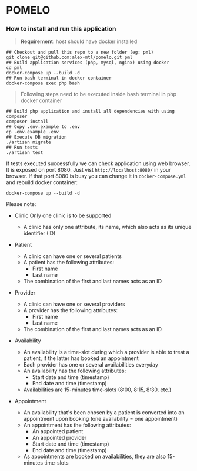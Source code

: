 # POMELO

### How to install and run this application

> **Requirement**: host should have docker installed
```
## Checkout and pull this repo to a new folder (eg: pml)
git clone git@github.com:alex-mtl/pomelo.git pml
## Build application services (php, mysql, nginx) using docker
cd pml
docker-compose up --build -d
## Run bash terminal in docker container
docker-compose exec php bash
```
> Following steps need to be executed inside  bash terminal in php docker container
```
## Build php application and install all dependencies with using composer
composer install
## Copy .env.example to .env
cp .env.example .env
## Execute DB migration
./artisan migrate
## Run tests
./artisan test
```
If tests executed successfully we can check application using web browser.
It is exposed on port 8080.
Just vist `http://localhost:8080/` in your browser.
If that port 8080 is busy you can change it in `docker-compose.yml`
and rebuild docker container:
```
docker-compose up --build -d
``` 

Please note:
- Clinic Only one clinic is to be supported
  - A clinic has only one attribute, its name, which also acts as its unique identifier (ID)

- Patient
  - A clinic can have one or several patients
  - A patient has the following attributes:
    - First name
    - Last name
  - The combination of the first and last names acts as an ID

- Provider
  - A clinic can have one or several providers
  - A provider has the following attributes:
    - First name
    - Last name
  - The combination of the first and last names acts as an ID

- Availability
  - An availability is a time-slot during which a provider is able to treat a patient, if the latter
has booked an appointment
  - Each provider has one or several availabilities everyday
  - An availability has the following attributes:
    - Start date and time (timestamp)
    - End date and time (timestamp)
  - Availabilities are 15-minutes time-slots (8:00, 8:15, 8:30, etc.)

- Appointment
  - An availability that's been chosen by a patient is converted into an appointment upon
booking (one availability = one appointment)
  - An appointment has the following attributes:
     - An appointed patient
     - An appointed provider
     - Start date and time (timestamp)
     - End date and time (timestamp)
  - As appointments are booked on availabilities, they are also 15-minutes time-slots
